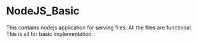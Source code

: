 # NodeJS_Basic
This contains nodejs application for serving files. All the files are functional. This is all for basic implementation.

